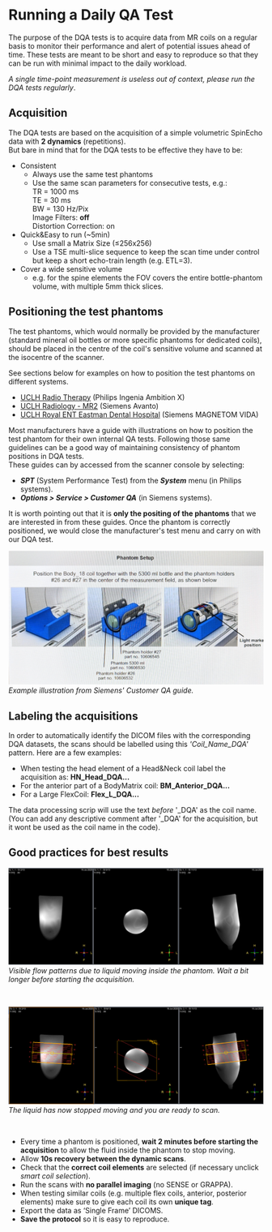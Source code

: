 

# Running a Daily QA Test




The purpose of the DQA tests is to acquire data from MR coils on a regular basis to monitor their performance and alert of potential issues ahead of time. These tests are meant to be short and easy to reproduce so that they can be run with minimal impact to the daily workload.

*A single time-point measurement is useless out of context, please run the DQA tests regularly*.
## Acquisition

The DQA tests are based on the acquisition of a simple volumetric SpinEcho data with **2 dynamics** (repetitions).  
But bare in mind that for the DQA tests to be effective they have to be: 
* Consistent
    * Always use the same test phantoms 
    * Use the same scan parameters for consecutive tests, e.g.:   
TR  = 1000 ms   
TE = 30 ms   
BW = 130 Hz/Pix  
Image Filters: **off**   
Distortion Correction: on 
*	Quick&Easy to run (~5min)
    * Use small a Matrix Size (<t>&le;</t>256x256)
    * Use a TSE multi-slice sequence to keep the scan time under control but keep a short echo-train length (e.g. ETL=3).
*	Cover a wide sensitive volume 
    * e.g. for the spine elements the FOV covers the entire bottle-phantom volume, with multiple 5mm thick slices.



## Positioning the test phantoms
The test phantoms, which would normally be provided by the manufacturer (standard mineral oil bottles or more specific phantoms for dedicated coils), should be placed in the centre of the coil's sensitive volume and scanned at the isocentre of the scanner.  

See sections below for examples on how to position the test phantoms on different systems.

* [UCLH Radio Therapy](RT.md) (Philips Ingenia Ambition X) 
* [UCLH Radiology - MR2](RT.md) (Siemens Avanto) 
* [UCLH Royal ENT Eastman Dental Hospital](ENT.md) (Siemens MAGNETOM VIDA)
 

Most manufacturers have a guide with illustrations on how to position the test phantom for their own internal QA tests. Following those same guidelines can be a good way of maintaining consistency of phantom positions in DQA tests.  
These guides can by accessed from the scanner console by selecting: 
* ***SPT*** (System Performance Test) from the ***System*** menu (in Philips systems). 
* ***Options > Service > Customer QA*** (in Siemens systems).

It is worth pointing out that it is **only the positing of the phantoms** that we are interested in from these guides. Once the phantom is correctly positioned, we would close the manufacturer's test menu and carry on with our DQA test.

  
![](media/guide.png)
*Example illustration from Siemens' Customer QA guide.*



## Labeling the acquisitions
In order to automatically identify the DICOM files with the corresponding DQA datasets, the scans should be labelled using this *'Coil_Name_DQA'* pattern. Here are a few examples:
- When testing the head element of a Head&Neck coil label the acquisition as:    **HN_Head_DQA...** 
- For the anterior part of a BodyMatrix coil: **BM_Anterior_DQA...**
- For a Large FlexCoil: **Flex_L_DQA...**

The data processing scrip will use the text *before* '_DQA' as the coil name. (You can add any descriptive comment after '_DQA' for the acquisition, but it wont be used as the coil name in the code). 
<br/>

##  Good practices for best results

![](media/flow.png) 
*Visible flow patterns due to liquid moving inside the phantom. Wait a bit longer before starting the acquisition.* 

<br/>

![](media/no_flow.png)
*The liquid has now stopped moving and you are ready to scan.*



<br/>


* Every time a phantom is positioned, **wait 2 minutes before starting the acquisition** to allow the fluid inside the phantom to stop moving.  
* Allow **10s recovery between the dynamic scans**.  
* Check that the **correct coil elements** are selected (if necessary unclick *smart coil selection*).  
* Run the scans with **no parallel imaging** (no SENSE or GRAPPA).
* When testing similar coils (e.g. multiple flex coils, anterior, posterior elements) make sure to give each coil its own **unique tag**.   
* Export the data as ‘Single Frame’ DICOMS.
* **Save the protocol** so it is easy to reproduce.




